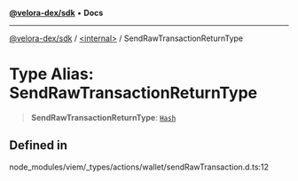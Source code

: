 [**@velora-dex/sdk**](../../README.md) • **Docs**

***

[@velora-dex/sdk](../../globals.md) / [\<internal\>](../README.md) / SendRawTransactionReturnType

# Type Alias: SendRawTransactionReturnType

> **SendRawTransactionReturnType**: [`Hash`](Hash.md)

## Defined in

node\_modules/viem/\_types/actions/wallet/sendRawTransaction.d.ts:12
